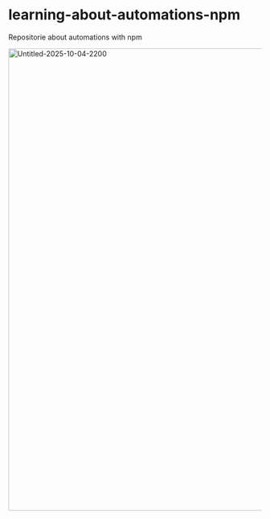 # learning-about-automations-npm
Repositorie about automations with npm


<img width="1796" height="919" alt="Untitled-2025-10-04-2200" src="https://github.com/user-attachments/assets/48d667fa-d2ec-4a52-bf91-542666e971fa" />
